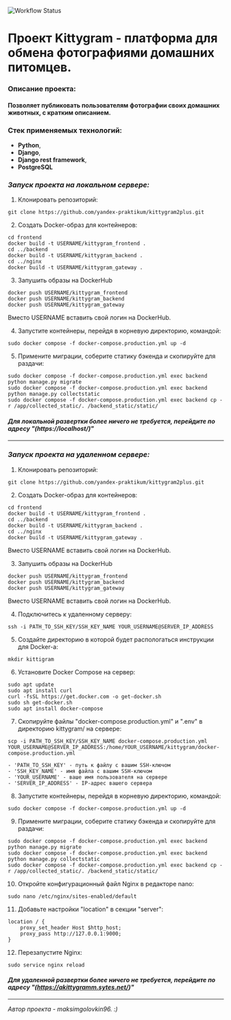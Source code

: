 ![Workflow Status](https://github.com/MaksimGolovkin/kittygram_final/actions/workflows/main.yml/badge.svg)

# Проект Kittygram - платформа для обмена фотографиями домашних питомцев.

### Описание проекта:
#### Позволяет публиковать пользователям фотографии своих домашних животных, с кратким описанием.


### Стек применяемых технологий:

- __Python__, 
- __Django__,
- __Django rest framework__, 
- __PostgreSQL__

### _Запуск проекта на локальном сервере:_ 

1. Клонировать репозиторий:

```
git clone https://github.com/yandex-praktikum/kittygram2plus.git
```

2. Создать Docker-образ для контейнеров:
```
cd frontend
docker build -t USERNAME/kittygram_frontend .
cd ../backend
docker build -t USERNAME/kittygram_backend .
cd ../nginx
docker build -t USERNAME/kittygram_gateway .
```
3. Запушить образы на DockerHub

```
docker push USERNAME/kittygram_frontend
docker push USERNAME/kittygram_backend
docker push USERNAME/kittygram_gateway
```
Вместо USERNAME вставить свой логин на DockerHub.

4. Запустите контейнеры, перейдя в корневую директорию, командой:
```
sudo docker compose -f docker-compose.production.yml up -d
```
5. Примените миграции, соберите статику бэкенда и скопируйте для раздачи:
```
sudo docker compose -f docker-compose.production.yml exec backend python manage.py migrate
sudo docker compose -f docker-compose.production.yml exec backend python manage.py collectstatic
sudo docker compose -f docker-compose.production.yml exec backend cp -r /app/collected_static/. /backend_static/static/
```
#### _Для локальной развертки более ничего не требуется, перейдите по адресу "(https://localhost/)"_

---

### _Запуск проекта на удаленном сервере:_
1. Клонировать репозиторий:

```
git clone https://github.com/yandex-praktikum/kittygram2plus.git
```

2. Создать Docker-образ для контейнеров:
```
cd frontend
docker build -t USERNAME/kittygram_frontend .
cd ../backend
docker build -t USERNAME/kittygram_backend .
cd ../nginx
docker build -t USERNAME/kittygram_gateway .
```

Вместо USERNAME вставить свой логин на DockerHub.

3. Запушить образы на DockerHub

```
docker push USERNAME/kittygram_frontend
docker push USERNAME/kittygram_backend
docker push USERNAME/kittygram_gateway
```
Вместо USERNAME вставить свой логин на DockerHub.

4. Подключитесь к удаленному серверу:
```
ssh -i PATH_TO_SSH_KEY/SSH_KEY_NAME YOUR_USERNAME@SERVER_IP_ADDRESS 
```

5. Создайте директорию в которой будет распологаться инструкции для Docker-a:
```
mkdir kittigram
```

6. Установите Docker Compose на сервер:
```
sudo apt update
sudo apt install curl
curl -fsSL https://get.docker.com -o get-docker.sh
sudo sh get-docker.sh
sudo apt install docker-compose
```

7. Скопируйте файлы "docker-compose.production.yml" и ".env" в директорию kittygram/ на сервере:
```
scp -i PATH_TO_SSH_KEY/SSH_KEY_NAME docker-compose.production.yml YOUR_USERNAME@SERVER_IP_ADDRESS:/home/YOUR_USERNAME/kittygram/docker-compose.production.yml
```
    - 'PATH_TO_SSH_KEY' - путь к файлу с вашим SSH-ключом
    - 'SSH_KEY_NAME' - имя файла с вашим SSH-ключом
    - 'YOUR_USERNAME' - ваше имя пользователя на сервере
    - 'SERVER_IP_ADDRESS' - IP-адрес вашего сервера

8. Запустите контейнеры, перейдя в корневую директорию, командой:
```
sudo docker compose -f docker-compose.production.yml up -d
```
9. Примените миграции, соберите статику бэкенда и скопируйте для раздачи:
```
sudo docker compose -f docker-compose.production.yml exec backend python manage.py migrate
sudo docker compose -f docker-compose.production.yml exec backend python manage.py collectstatic
sudo docker compose -f docker-compose.production.yml exec backend cp -r /app/collected_static/. /backend_static/static/
```
10. Откройте конфигурационный файл Nginx в редакторе nano:
```
sudo nano /etc/nginx/sites-enabled/default
```

11. Добавьте настройки "location" в секции "server":
```
location / {
    proxy_set_header Host $http_host;
    proxy_pass http://127.0.0.1:9000;
}
```

12. Перезапустите Nginx:
```
sudo service nginx reload
```

#### _Для удаленной развертки более ничего не требуется, перейдите по адресу "(https://akittygramm.sytes.net/)"_

---
_Автор проекта - maksimgolovkin96. :)_